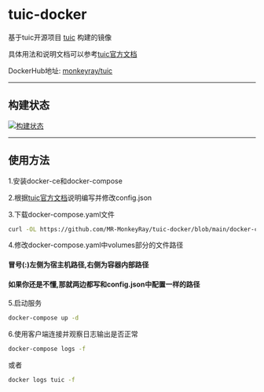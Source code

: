 # tuic-docker

基于tuic开源项目 [tuic](https://github.com/EAimTY/tuic) 构建的镜像

具体用法和说明文档可以参考[tuic官方文档](https://github.com/EAimTY/tuic/blob/dev/README.md)

DockerHub地址: [monkeyray/tuic](https://hub.docker.com/r/monkeyray/tuic)

---

## 构建状态

[![构建状态](https://monkeyray.coding.net/badges/github/job/1556032/main/build.svg)](https://monkeyray.coding.net/p/github/ci/job)

---

## 使用方法

1.安装docker-ce和docker-compose

2.根据[tuic官方文档](https://github.com/EAimTY/tuic/blob/dev/README.md)说明编写并修改config.json

3.下载docker-compose.yaml文件

```bash
curl -OL https://github.com/MR-MonkeyRay/tuic-docker/blob/main/docker-compose.yaml
```

4.修改docker-compose.yaml中volumes部分的文件路径
#### 冒号(:)左侧为宿主机路径,右侧为容器内部路径
#### 如果你还是不懂,那就两边都写和config.json中配置一样的路径

5.启动服务

```bash
docker-compose up -d
```

6.使用客户端连接并观察日志输出是否正常

```bash
docker-compose logs -f
```
或者
```bash
docker logs tuic -f
```